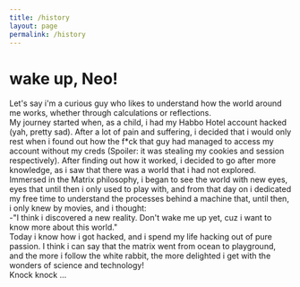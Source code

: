 ```yaml
---
title: /history
layout: page
permalink: /history
---
```


# wake up, Neo!

Let's say i'm a curious guy who likes to understand how the world around me works, whether through calculations or reflections.  
My journey started when, as a child, i had my Habbo Hotel account hacked (yah, pretty sad). After a lot of pain and suffering, i decided that i would only rest when i found out how the f*ck that guy had managed to access my account without my creds (Spoiler: it was stealing my cookies and session respectively).
After finding out how it worked, i decided to go after more knowledge, as i saw that there was a world that i had not explored.  
Immersed in the Matrix philosophy, i began to see the world with new eyes, eyes that until then i only used to play with, and from that day on i dedicated my free time to understand the processes behind a machine that, until then, i only knew by movies, and i thought:  
-"I think i discovered a new reality. Don't wake me up yet, cuz i want to know more about this world."  
Today i know how i got hacked, and i spend my life hacking out of pure passion. I think i can say that the matrix went from ocean to playground, and the more i follow the white rabbit, the more delighted i get with the wonders of science and technology!  
Knock knock ...

